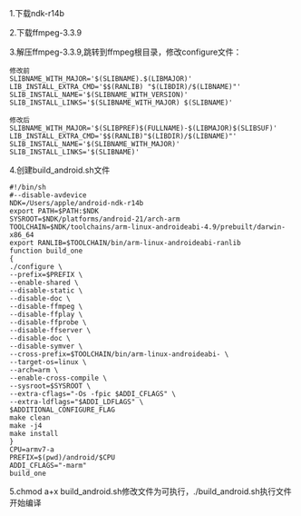 1.下载ndk-r14b

2.下载ffmpeg-3.3.9

3.解压ffmpeg-3.3.9,跳转到ffmpeg根目录，修改configure文件：

    修改前
    SLIBNAME_WITH_MAJOR='$(SLIBNAME).$(LIBMAJOR)'
    LIB_INSTALL_EXTRA_CMD='$$(RANLIB) "$(LIBDIR)/$(LIBNAME)"'
    SLIB_INSTALL_NAME='$(SLIBNAME_WITH_VERSION)'
    SLIB_INSTALL_LINKS='$(SLIBNAME_WITH_MAJOR) $(SLIBNAME)' 
    
    修改后
    SLIBNAME_WITH_MAJOR='$(SLIBPREF)$(FULLNAME)-$(LIBMAJOR)$(SLIBSUF)'
    LIB_INSTALL_EXTRA_CMD='$$(RANLIB)"$(LIBDIR)/$(LIBNAME)"'
    SLIB_INSTALL_NAME='$(SLIBNAME_WITH_MAJOR)'
    SLIB_INSTALL_LINKS='$(SLIBNAME)'
4.创建build_android.sh文件
  
    #!/bin/sh
    #--disable-avdevice
    NDK=/Users/apple/android-ndk-r14b
    export PATH=$PATH:$NDK
    SYSROOT=$NDK/platforms/android-21/arch-arm
    TOOLCHAIN=$NDK/toolchains/arm-linux-androideabi-4.9/prebuilt/darwin-x86_64
    export RANLIB=$TOOLCHAIN/bin/arm-linux-androideabi-ranlib
    function build_one
    {
    ./configure \
    --prefix=$PREFIX \
    --enable-shared \
    --disable-static \
    --disable-doc \
    --disable-ffmpeg \
    --disable-ffplay \
    --disable-ffprobe \
    --disable-ffserver \
    --disable-doc \
    --disable-symver \
    --cross-prefix=$TOOLCHAIN/bin/arm-linux-androideabi- \
    --target-os=linux \
    --arch=arm \
    --enable-cross-compile \
    --sysroot=$SYSROOT \
    --extra-cflags="-Os -fpic $ADDI_CFLAGS" \
    --extra-ldflags="$ADDI_LDFLAGS" \
    $ADDITIONAL_CONFIGURE_FLAG
    make clean
    make -j4
    make install
    }
    CPU=armv7-a
    PREFIX=$(pwd)/android/$CPU
    ADDI_CFLAGS="-marm"
    build_one

5.chmod a+x build_android.sh修改文件为可执行，./build_android.sh执行文件开始编译
